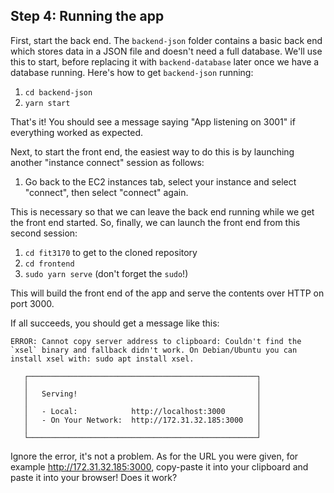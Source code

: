 ## Step 4: Running the app

First, start the back end. The `backend-json` folder contains a basic back end which stores data in a JSON file and doesn't need a full database. We'll use this to start, before replacing it with `backend-database` later once we have a database running. Here's how to get `backend-json` running:

1. `cd backend-json`
2. `yarn start`

That's it! You should see a message saying "App listening on 3001" if everything worked as expected.

Next, to start the front end, the easiest way to do this is by launching another "instance connect" session as follows:

1. Go back to the EC2 instances tab, select your instance and select "connect", then select "connect" again.

This is necessary so that we can leave the back end running while we get the front end started. So, finally, we can launch the front end from this second session:

1. `cd fit3170` to get to the cloned repository
2. `cd frontend`
3. `sudo yarn serve` (don't forget the `sudo`!)

This will build the front end of the app and serve the contents over HTTP on port 3000.

If all succeeds, you should get a message like this:

```
ERROR: Cannot copy server address to clipboard: Couldn't find the `xsel` binary and fallback didn't work. On Debian/Ubuntu you can install xsel with: sudo apt install xsel.

   ┌───────────────────────────────────────────────────┐
   │                                                   │
   │   Serving!                                        │
   │                                                   │
   │   - Local:            http://localhost:3000       │
   │   - On Your Network:  http://172.31.32.185:3000   │
   │                                                   │
   └───────────────────────────────────────────────────┘
```

Ignore the error, it's not a problem. As for the URL you were given, for example http://172.31.32.185:3000, copy-paste it into your clipboard and paste it into your browser! Does it work?
